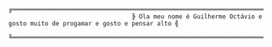         
        
                                      ╔══════════════════════════════════════════════════════════════════════════════════╗
                                      ╠ Ola meu nome é Guilherme Octávio e gosto muito de progamar e gosto e pensar alto ╣
                                      ╚══════════════════════════════════════════════════════════════════════════════════╝
  
